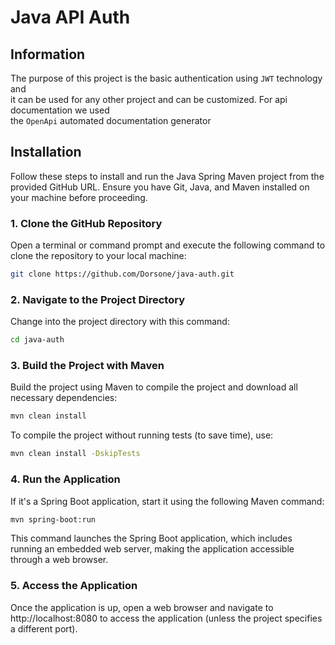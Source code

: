 # Java API Auth

## Information

The purpose of this project is the basic authentication using ```JWT``` technology and <br>
it can be used for any other project and can be customized. For api documentation we used <br>
the ```OpenApi``` automated documentation generator

## Installation
Follow these steps to install and run the Java Spring Maven project from the provided GitHub URL. Ensure you have Git, Java, and Maven installed on your machine before proceeding.

### 1. Clone the GitHub Repository

Open a terminal or command prompt and execute the following command to clone the repository to your local machine:

```bash
git clone https://github.com/Dorsone/java-auth.git
```

### 2. Navigate to the Project Directory
Change into the project directory with this command:

```bash
cd java-auth
```

### 3. Build the Project with Maven
Build the project using Maven to compile the project and download all necessary dependencies:

```bash
mvn clean install
```
To compile the project without running tests (to save time), use:

```bash
mvn clean install -DskipTests
```

### 4. Run the Application
If it's a Spring Boot application, start it using the following Maven command:

```bash
mvn spring-boot:run
```
This command launches the Spring Boot application, which includes running an embedded web server, making the application accessible through a web browser.

### 5. Access the Application
Once the application is up, open a web browser and navigate to http://localhost:8080 to access the application (unless the project specifies a different port).
